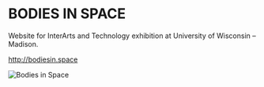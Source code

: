 # BODIES IN SPACE

Website for InterArts and Technology exhibition at University of Wisconsin – Madison.

http://bodiesin.space

![Bodies in Space](https://s3.us-east-2.amazonaws.com/dance-iatech-90th/IATECH-poster-art.png)